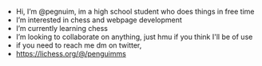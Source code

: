 
- Hi, I’m @pegnuim, im a high school student who does things in free time
- I’m interested in chess and webpage development
- I’m currently learning chess 
- I’m looking to collaborate on anything, just hmu if you think I'll be of use
- if you need to reach me dm on twitter, 
- https://lichess.org/@/penguimms
